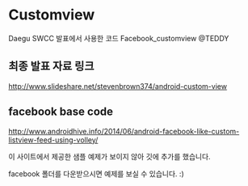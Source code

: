 # Customview
Daegu SWCC 발표에서 사용한 코드 Facebook_customview @TEDDY 

## 최종 발표 자료 링크

http://www.slideshare.net/stevenbrown374/android-custom-view 

## facebook base code 

http://www.androidhive.info/2014/06/android-facebook-like-custom-listview-feed-using-volley/

이 사이트에서 제공한 샘플 예제가 보이지 않아 깃에 추가를 했습니다. 

facebook 폴더를 다운받으시면 예제를 보실 수 있습니다. :) 
